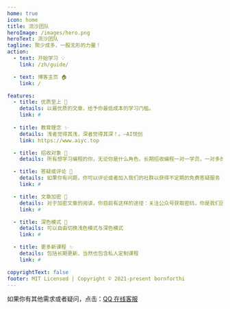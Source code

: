 ```yaml
---
home: true
icon: home
title: 流沙团队
heroImage: /images/hero.png
heroText: 流沙团队
tagline: 聚少成多，一股无形的力量！
action:
  - text: 开始学习 💡
    link: /zh/guide/

  - text: 博客主页 🏠
    link: /

features:
  - title: 优质至上 🧰
    details: 以最优质的文章，给予你最低成本的学习门槛。
    link: #
  
  - title: 教育理念 ✨
    details: 浅者觉得其浅，深者觉得其深！。—AI悦创
    link: https://www.aiyc.top

  - title: 招收对象 🎉
    details: 所有想学习编程的你，无论你是什么角色，长期招收编程一对一学员，一对多的小班优质学员，多个老师共同辅导。

  - title: 答疑或评论 💬
    details: 如果你有问题，你可以评论或者加入我们的社群以获得不定期的免费答疑服务
    link: #

  - title: 文章加密 🔐
    details: 对于加密文章的阅读，你目前有这样的途径：关注公众号获取密码，你是我们团队的学员
    link: #

  - title: 深色模式 🌙
    details: 可以自由切换浅色模式与深色模式
    link: #

  - title: 更多新课程 ✨
    details: 包括长期更新、当然也包含私人定制课程
    link: #

copyrightText: false
footer: MIT Licensed | Copyright © 2021-present bornforthi
---
```




如果你有其他需求或者疑问，点击：[QQ 在线客服](http://wpa.qq.com/msgrd?v=3&uin=1432803776&site=qq&menu=yes)

